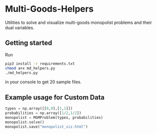 # Multi-Goods-Helpers
Utilities to solve and visualize multi-goods monopolist problems and their dual variables.
## Getting started
Run
```bash
pip3 install -r requirements.txt
chmod a+x md_helpers.py
./md_helpers.py
```
in your console to get 20 sample files.
## Example usage for Custom Data
```python
types = np.array([[0,0],[1,1]])
probabilities = np.array([1/2,1/2])
monopolist = MGMProblem(types, probabilities)
monopolist.solve()
monopolist.save("monopolist_viz.html")
```
